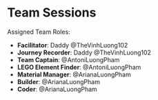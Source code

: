 # Team Sessions

Assigned Team Roles:
- __Facilitator__: Daddy @TheVinhLuong102
- __Journey Recorder__: Daddy @TheVinhLuong102
- __Team Captain__: @AntoniLuongPham
- __LEGO Element Finder__: @AntoniLuongPham
- __Material Manager__: @ArianaLuongPham
- __Builder__: @ArianaLuongPham
- __Coder__: @ArianaLuongPham
